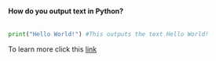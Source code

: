 #### How do you output text in Python?
```python

print("Hello World!") #This outputs the text Hello World!
```

To learn more click this [link](tutorials/index)
